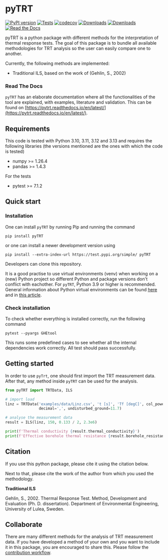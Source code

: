 # pyTRT

[![PyPI version](https://badge.fury.io/py/pyTRT.svg)](https://badge.fury.io/py/pyTRT)
[![Tests](https://github.com/wouterpeere/pyTRT/actions/workflows/test.yml/badge.svg)](https://github.com/wouterpeere/pyTRT/actions/workflows/test.yml)
[![codecov](https://codecov.io/gh/wouterpeere/pyTRT/branch/main/graph/badge.svg?token=I9WWHW60OD)](https://codecov.io/gh/wouterpeere/pyTRT)
[![Downloads](https://static.pepy.tech/personalized-badge/pyTRT?period=total&units=international_system&left_color=black&right_color=blue&left_text=Downloads)](https://pepy.tech/project/pyTRT)
[![Downloads](https://static.pepy.tech/personalized-badge/pyTRT?period=week&units=international_system&left_color=black&right_color=orange&left_text=Downloads%20last%20week)](https://pepy.tech/project/pyTRT)
[![Read the Docs](https://readthedocs.org/projects/pyTRT/badge/?version=latest)](https://pyTRT.readthedocs.io/en/latest/)

pyTRT is a python package with different methods for the interpretation of thermal response tests. The goal of this
package is to
bundle all available methodologies for TRT analysis so the user can easily compare one to another.

Currently, the following methods are implemented:

- Traditional ILS, based on the work of (Gehlin, S., 2002)

### Read The Docs

`pyTRT` has an elaborate documentation where all the functionalities of the tool are explained, with examples,
literature and validation. This can be found
on [https://pytrt.readthedocs.io/en/latest/](https://pytrt.readthedocs.io/en/latest/).

## Requirements

This code is tested with Python 3.10, 3.11, 3.12 and 3.13 and requires the following libraries (the versions mentioned
are the ones with which the code is tested)

- numpy >= 1.26.4
- pandas >= 1.4.3

For the tests

- pytest >= 7.1.2

## Quick start

### Installation

One can install `pyTRT` by running Pip and running the command

```
pip install pyTRT
```

or one can install a newer development version using

```
pip install --extra-index-url https://test.pypi.org/simple/ pyTRT
```

Developers can clone this repository.

It is a good practise to use virtual environments (venv) when working on a (new) Python project so different Python and
package versions don't conflict with eachother. For `pyTRT`, Python 3.9 or higher is recommended. General information
about Python virtual environments can be found [here](https://docs.Python.org/3.9/library/venv.html) and
in [this article](https://www.freecodecamp.org/news/how-to-setup-virtual-environments-in-python/).

### Check installation

To check whether everything is installed correctly, run the following command

```
pytest --pyargs GHEtool
```

This runs some predefined cases to see whether all the internal dependencies work correctly. All test should pass
successfully.

## Getting started

In order to use `pyTrt`, one should first import the TRT measurement data. After that, any method inside `pyTRT` can be
used for the analysis.

```python
from pyTRT import TRTData, ILS

# import load
linz = TRTData('examples/data/Linz.csv', 't [s]', 'Tf [degC]', col_power='P [W]',
               decimal=',', undisturbed_ground=11.7)

# analyse the measurement data
result = ILS(linz, 150, 0.133 / 2, 2.3e6)

print(f'Thermal conductivity {result.thermal_conductivity}')
print(f'Effective borehole thermal resistance {result.borehole_resistance}')
````

## Citation

If you use this python package, please cite it using the citation below.

Next to that, please cite the work of the author from which you used the methodology.

**Traditional ILS**

Gehlin, S., 2002. Thermal Response Test. Method, Development and Evaluation (Ph. D. dissertation). Department of
Environmental Engineering, University of Lulea, Sweden.

## Collaborate

There are many different methods for the analysis of TRT measurement data. If you have developed a method of your own
and you want to include it in this package, you are encouraged to share this. Please follow
the [contribution workflow](CONTRIBUTING.md).
